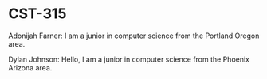 # CST-315

Adonijah Farner: I am a junior in computer science from the Portland Oregon area.

Dylan Johnson: Hello, I am a junior in computer science from the Phoenix Arizona area.
